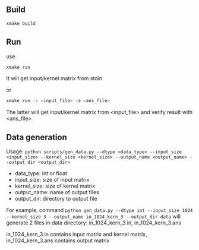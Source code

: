 ## Build

```sh
xmake build
```

## Run

use

```sh
xmake run
```

It will get input/kernel matrix from stdin

or

```sh
xmake run -i <input_file> -a <ans_file>
```

The latter will get input/kernel matrix from \<input_file\> and verify result with \<ans_file\>

## Data generation

Usage: `python scripts/gen_data.py --dtype <data_type> --input_size <input_size> --kernel_size <kernel_size> --output_name <output_name> --output_dir <output_dir>`

- data_type: int or float
- input_size: size of input matrix
- kernel_size: size of kernel matrix
- output_name: name of output files
- output_dir: directory to output file

For example, command `python gen_data.py --dtype int --input_size 1024 --kernel_size 3 --output_name in_1024_kern_3 --output_dir data` will generate 2 files in data directory: in_1024_kern_3.in, in_1024_kern_3.ans

in_1024_kern_3.in contains input matrix and kernel matrix, in_1024_kern_3.ans contains output matrix